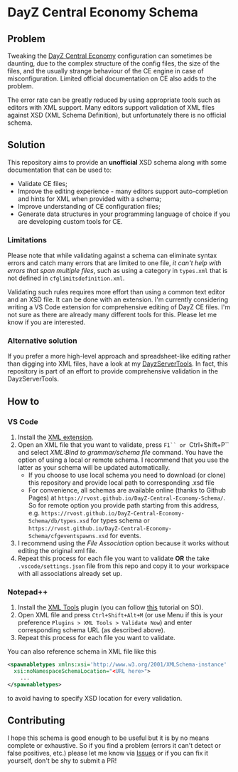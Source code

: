 # DayZ Central Economy Schema

## Problem

Tweaking the [DayZ Central Economy](https://github.com/BohemiaInteractive/DayZ-Central-Economy) configuration can sometimes be daunting, due to the complex structure of the config files, the size of the files, and the usually strange behaviour of the CE engine in case of misconfiguration.
Limited official documentation on CE also adds to the problem. 

The error rate can be greatly reduced by using appropriate tools such as editors with XML support. Many editors support validation of XML files against XSD (XML Schema Definition), but unfortunately there is no official schema.

## Solution 

This repository aims to provide an **unofficial** XSD schema along with some documentation that  can be used to:

- Validate CE files;
- Improve the editing experience - many editors support auto-completion and hints for XML when provided with a schema;
- Improve understanding of CE configuration files;
- Generate data structures in your programming language of choice if you are developing custom tools for CE.

### Limitations

Please note that while validating against a schema can eliminate syntax errors and catch many errors that are limited to one file, *it can't help with errors that span multiple files*, such as using a category in `types.xml` that is not defined in `cfglimitsdefinition.xml`.

Validating such rules requires more effort than using a common text editor and an XSD file. It can be done with an extension. I'm currently considering writing a VS Code extension for comprehensive editing of DayZ CE files. I'm not sure as there are already many different tools for this. Please let me know if you are interested.

### Alternative solution

If you prefer a more high-level approach and spreadsheet-like editing rather than digging into XML files, have a look at my [DayzServerTools](https://github.com/rvost/DayzServerTools). In fact, this repository is part of an effort to provide comprehensive validation in the DayzServerTools.

## How to

### VS Code

1. Install the [XML extension](https://marketplace.visualstudio.com/items?itemName=redhat.vscode-xml).
2. Open an XML file that you want to validate, press `F1`` or `Ctrl+Shift+P`` and select *XML:Bind to grammar/schema file* command.
 You have the option of using a local or remote schema.
 I recommend that you use the latter as your schema will be updated automatically. 
   - If you choose to use local schema you need to download (or clone) this repository and provide local path to corresponding .xsd file
   - For convenience, all schemas are available online (thanks to Github Pages) at `https://rvost.github.io/DayZ-Central-Economy-Schema/`. So for remote option you provide path starting from this address, e.g. `https://rvost.github.io/DayZ-Central-Economy-Schema/db/types.xsd` for types schema or `https://rvost.github.io/DayZ-Central-Economy-Schema/cfgeventspawns.xsd` for events.
3. I recommend using the *File Association* option because it works without editing the original xml file.
4. Repeat this process for each file you want to validate **OR** the take `.vscode/settings.json` file from this repo and copy it to your workspace with all associations already set up.

### Notepad++

1. Install the [XML Tools](https://github.com/morbac/xmltools) plugin (you can follow [this](https://stackoverflow.com/questions/15436183/using-notepad-to-validate-xml-against-an-xsd) tutorial on SO).
2. Open XML file and press `Ctrl+Shift+Alt+M` (or use Menu if this is your preference `Plugins > XML Tools > Validate Now`) and enter corresponding schema URL (as described above).
3. Repeat this process for each file you want to validate.
  
You can also reference schema in XML file like this 
```xml
<spawnabletypes xmlns:xsi='http://www.w3.org/2001/XMLSchema-instance' 
  xsi:noNamespaceSchemaLocation="<URL here>">
    ...
</spawnabletypes>
```
to avoid having to specify XSD location for every validation.

## Contributing

I hope this schema is good enough to be useful but it is by no means complete or exhaustive. 
So if you find a problem (errors it can't detect or false positives, etc.) please let me know via [Issues](https://github.com/rvost/DayZ-Central-Economy-Schema/issues) or if you can fix it yourself, don't be shy to submit a PR!
